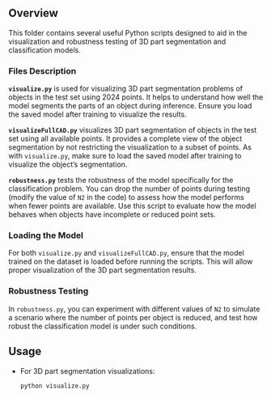 
## Overview
This folder contains several useful Python scripts designed to aid in the visualization and robustness testing of 3D part segmentation and classification models.

### Files Description

**`visualize.py`** is used for visualizing 3D part segmentation problems of objects in the test set using 2024 points. It helps to understand how well the model segments the parts of an object during inference. Ensure you load the saved model after training to visualize the results.

**`visualizeFullCAD.py`** visualizes 3D part segmentation of objects in the test set using all available points. It provides a complete view of the object segmentation by not restricting the visualization to a subset of points. As with `visualize.py`, make sure to load the saved model after training to visualize the object’s segmentation.

**`robustness.py`** tests the robustness of the model specifically for the classification problem. You can drop the number of points during testing (modify the value of `N2` in the code) to assess how the model performs when fewer points are available. Use this script to evaluate how the model behaves when objects have incomplete or reduced point sets.


### Loading the Model
For both `visualize.py` and `visualizeFullCAD.py`, ensure that the model trained on the dataset is loaded before running the scripts. This will allow proper visualization of the 3D part segmentation results.

### Robustness Testing
In `robustness.py`, you can experiment with different values of `N2` to simulate a scenario where the number of points per object is reduced, and test how robust the classification model is under such conditions.


## Usage
- For 3D part segmentation visualizations:
  ```bash
  python visualize.py
